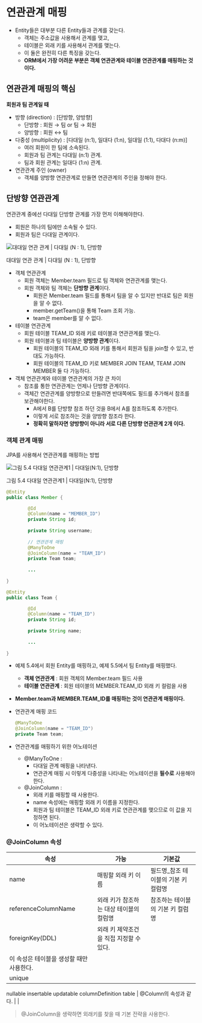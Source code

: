 # 연관관계 매핑

- Entity들은 대부분 다른 Entity들과 관계를 갖는다.
    - 객체는 주소값을 사용해서 관계를 맺고,
    - 테이블은 외래 키를 사용해서 관계를 맺는다.
    - 이 둘은 완전히 다른 특징을 갖는다.
    - **ORM에서 가장 어려운 부분은 객체 연관관계와 테이블 연관관계를 매핑하는 것이다.**

## 연관관계 매핑의 핵심

**회원과 팀 관계일 때**

- 방향 (direction) : [단방향, 양방향]
    - 단방향 : 회원 → 팀 or 팀 → 회원
    - 양방향 : 회원 ↔ 팀
- 다중성 (multiplicity) : [다대일 (n:1), 일대다 (1:n), 일대일 (1:1), 다대다 (n:m)]
    - 여러 회원이 한 팀에 소속된다.
    - 회원과 팀 관계는 다대일 (n:1) 관계.
    - 팀과 회원 관계는 일대다 (1:n) 관계.
- 연관관계 주인 (owner)
    - 객체를 양방향 연관관계로 만들면 연관관계의 주인을 정해야 한다.

## 단방향 연관관계

연관관계 중에선 다대일 단방향 관계를 가장 먼저 이해해야한다.

- 회원은 하나의 팀에만 소속될 수 있다.
- 회원과 팀은 다대일 관계이다.

![대대일 연관 관계 | 다대일 (N : 1), 단방향](attachment:961da0e7-9ea6-44a7-b43c-ecddf5dcc34b:image.png)

대대일 연관 관계 | 다대일 (N : 1), 단방향

- 객체 연관관계
    - 회원 객체는 Member.team 필드로 팀 객체와 연관관계를 맺는다.
    - 회원 객체와 팀 객체는 **단방향 관계**이다.
        - 회원은 Member.team 필드를 통해서 팀을 알 수 있지만 반대로 팀은 회원을 알 수 없다.
        - member.getTeam()을 통해 Team 조회 가능.
        - team은 member를 알 수 없다.
- 테이블 연관관계
    - 회원 테이블 TEAM_ID 외래 키로 테이블과 연관관계를 맺는다.
    - 회원 테이블과 팀 테이블은 **양방향 관계**이다.
        - 회원 테이블의 TEAM_ID 외래 키를 통해서 회원과 팀을 join할 수 있고, 반대도 가능하다.
        - 회원 테이블의 TEAM_ID 키로 MEMBER JOIN TEAM, TEAM JOIN MEMBER 둘 다 가능하다.
- 객체 연관관계와 테이블 연관관계의 가장 큰 차이
    - 참조를 통한 연관관계는 언제나 단방향 관계이다.
    - 객체간 연관관계를 양방향으로 만들려면 반대쪽에도 필드를 추가해서 참조를 보관해야한다.
        - A에서 B를 단방향 참조 하던 것을 B에서 A를 참조하도록 추가한다.
        - 이렇게 서로 참조하는 것을 양방향 참조라 한다.
        - **정확히 말하자면 양방향이 아니라 서로 다른 단방향 연관관계 2개 이다.**

### 객체 관계 매핑

<aside>

JPA를 사용해서 연관관계를 매핑하는 방법

</aside>

![그림 5.4 다대일 연관관계1 | 다대일(N:1), 단방향](attachment:810979e4-c822-4a41-8284-2cf7c987b060:image.png)

그림 5.4 다대일 연관관계1 | 다대일(N:1), 단방향

```java
@Entity
public class Member {

		@Id
		@Column(name = "MEMBER_ID")
		private String id;
		
		private String username;
		
		// 연관관계 매핑
		@ManyToOne
		@JoinColumn(name = "TEAM_ID")
		private Team team;
		
		...
		
}

@Entity
public class Team {

		@Id
		@Column(name = "TEAM_ID")
		private String id;
		
		private String name;
		
		...
		
}
```

- 예제 5.4에서 회원 Entity를 매핑하고, 예제 5.5에서 팀 Entity를 매핑했다.
    - **객체 연관관계** : 회원 객체의 Member.team 필드 사용
    - **테이블 연관관계** : 회원 테이블의 MEMBER.TEAM_ID 외래 키 컬럼을 사용
- **Member.team과 MEMBER.TEAM_ID를 매핑하는 것이 연관관계 매핑이다.**
- 연관관계 매핑 코드
    
    ```java
    @ManyToOne
    @JoinColumn(name = "TEAM_ID")
    private Team team;
    ```
    
- 연관관계를 매핑하기 위한 어노테이션
    - @ManyToOne :
        - 다대일 관계 매핑을 나타낸다.
        - 연관관계 매핑 시 이렇게 다중성을 나타내는 어노테이션을 **필수로** 사용해야 한다.
    - @JoinColumn :
        - 외래 키를 매핑할 때 사용한다.
        - name 속성에는 매핑할 외래 키 이름을 지정한다.
        - 회원과 팀 테이블은 TEAM_ID 외래 키로 연관관계를 맺으므로 이 값을 지정하면 된다.
        - 이 어노테이션은 생략할 수 있다.

### @JoinColumn 속성

| 속성 | 가능 | 기본값 |
| --- | --- | --- |
| name | 매핑할 외래 키 이름 | 필드명_참조 테이블의 기본 키 컬럼명 |
| referenceColumnName | 외래 키가 참조하는 대상 테이블의 컬럼명 | 참조하는 테이블의 기본 키 컬럼명 |
| foreignKey(DDL) | 외래 키 제약조건을 직접 지정할 수 있다.
이 속성은 테이블을 생성할 때만 사용한다. |  |
| unique
nullable
insertable
updatable
columnDefinition
table | @Column의 속성과 같다.  |  |

> @JoinColumn을 생략하면 외래키를 찾을 때 기본 전략을 사용한다.
>
